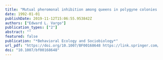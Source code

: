 ```yaml
---
title: "Mutual pheromonal inhibition among queens in polygyne colonies of the fire ant Solenopsis invicta"
date: 1992-01-01
publishDate: 2019-11-12T15:06:55.953842Z
authors: ["Edward L. Vargo"]
publication_types: ["2"]
abstract: ""
featured: false
publication: "*Behavioral Ecology and Sociobiology*"
url_pdf: "https://doi.org/10.1007/BF00168648 https://link.springer.com/content/pdf/10.1007%2FBF00168648.pdf"
doi: "10.1007/bf00168648"
---
```



